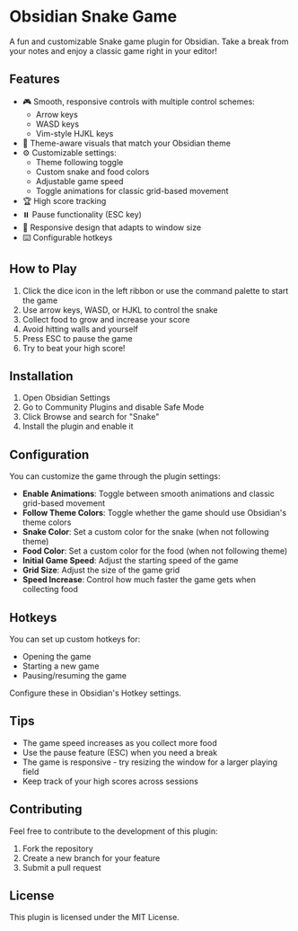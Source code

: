 # Obsidian Snake Game

A fun and customizable Snake game plugin for Obsidian. Take a break from your notes and enjoy a classic game right in your editor!

## Features

- 🎮 Smooth, responsive controls with multiple control schemes:
  - Arrow keys
  - WASD keys
  - Vim-style HJKL keys
- 🎨 Theme-aware visuals that match your Obsidian theme
- ⚙️ Customizable settings:
  - Theme following toggle
  - Custom snake and food colors
  - Adjustable game speed
  - Toggle animations for classic grid-based movement
- 🏆 High score tracking
- ⏸️ Pause functionality (ESC key)
- 📱 Responsive design that adapts to window size
- ⌨️ Configurable hotkeys

## How to Play

1. Click the dice icon in the left ribbon or use the command palette to start the game
2. Use arrow keys, WASD, or HJKL to control the snake
3. Collect food to grow and increase your score
4. Avoid hitting walls and yourself
5. Press ESC to pause the game
6. Try to beat your high score!

## Installation

1. Open Obsidian Settings
2. Go to Community Plugins and disable Safe Mode
3. Click Browse and search for "Snake"
4. Install the plugin and enable it

## Configuration

You can customize the game through the plugin settings:

- **Enable Animations**: Toggle between smooth animations and classic grid-based movement
- **Follow Theme Colors**: Toggle whether the game should use Obsidian's theme colors
- **Snake Color**: Set a custom color for the snake (when not following theme)
- **Food Color**: Set a custom color for the food (when not following theme)
- **Initial Game Speed**: Adjust the starting speed of the game
- **Grid Size**: Adjust the size of the game grid
- **Speed Increase**: Control how much faster the game gets when collecting food

## Hotkeys

You can set up custom hotkeys for:
- Opening the game
- Starting a new game
- Pausing/resuming the game

Configure these in Obsidian's Hotkey settings.

## Tips

- The game speed increases as you collect more food
- Use the pause feature (ESC) when you need a break
- The game is responsive - try resizing the window for a larger playing field
- Keep track of your high scores across sessions

## Contributing

Feel free to contribute to the development of this plugin:
1. Fork the repository
2. Create a new branch for your feature
3. Submit a pull request

## License

This plugin is licensed under the MIT License.